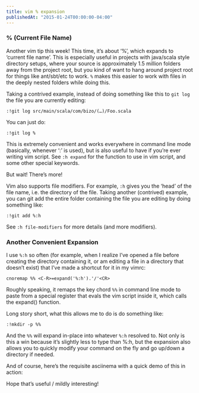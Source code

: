 ```yaml
---
title: vim % expansion
publishedAt: "2015-01-24T00:00:00-04:00"
---
```


### % (Current File Name)

Another vim tip this week!  This time, it’s about ‘%’, which expands to ‘current file name’.  This is especially useful
in projects with java/scala style directory setups, where your source is approximately 1.5 million folders away from the
project root, but you kind of want to hang around project root for things like ant/sbt/etc to work.  `%` makes this
easier to work with files in the deeply nested folders while doing this.

Taking a contrived example, instead of doing something like this to `git log` the file you are currently editing:

```
:!git log src/main/scala/com/bizo/(…)/Foo.scala
```

You can just do:

```
:!git log %
```

This is extremely convenient and works everywhere in command line mode (basically, whenever ‘:’ is used), but is also
useful to have if you’re ever writing vim script.  See `:h expand` for the function to use in vim script, and some other
special keywords.

But wait!  There’s more!

Vim also supports file modifiers.  For example, `:h` gives you the ‘head’ of the file name, i.e. the directory of the
file.  Taking another (contrived) example, you can git add the entire folder containing the file you are editing by
doing something like:

```
:!git add %:h
```

See `:h file-modifiers` for more details (and more modifiers).

### Another Convenient Expansion

I use `%:h` so often (for example, when I realize I’ve opened a file before creating the directory containing it, or am
editing a file in a directory that doesn’t exist) that I’ve made a shortcut for it in my vimrc:

```
cnoremap %% <C-R>=expand('%:h').'/'<CR>
```

Roughly speaking, it remaps the key chord `%%` in command line mode to paste from a special register that evals the vim
script inside it, which calls the expand() function.

Long story short, what this allows me to do is do something like:

```
:!mkdir -p %%
```

And the `%%` will expand in-place into whatever `%:h` resolved to.  Not only is this a win because it’s slightly less to
type than %:h, but the expansion also allows you to quickly modify your command on the fly and go up/down a directory if
needed.

And of course, here’s the requisite asciinema with a quick demo of this in action:

<script type="text/javascript" src="https://asciinema.org/a/14592.js" id="asciicast-14592" async></script>

Hope that’s useful / mildly interesting!
